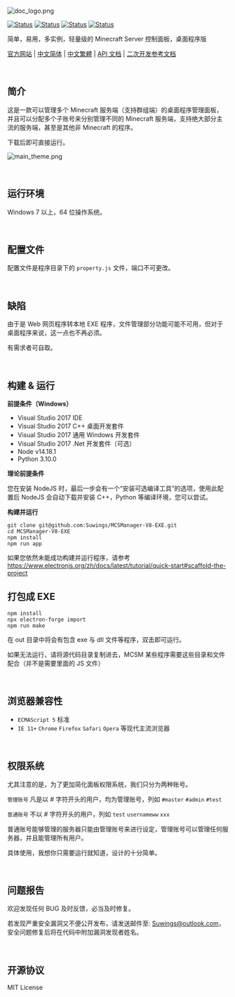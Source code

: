 ![doc_logo.png](/public/common/doc_logo.png)
  
[![Status](https://img.shields.io/badge/npm-v6.9.0-blue.svg)](https://www.npmjs.com/)
[![Status](https://img.shields.io/badge/node-v10.16.0-blue.svg)](https://nodejs.org/en/download/)
[![Status](https://travis-ci.org/Suwings/MCSManager.svg?branch=master)](https://travis-ci.org/Suwings/MCSManager)
[![Status](https://img.shields.io/badge/License-MIT-red.svg)](https://github.com/Suwings/MCSManager)


简单，易用，多实例，轻量级的 Minecraft Server 控制面板，桌面程序版



[官方网站](http://mcsmanager.com/) | [中文简体](https://github.com/Suwings/MCSManager) | [中文繁體](README-traditional.md) |  [API 文档](https://github.com/Suwings/MCSManager/wiki/API-Documentation)  | [二次开发参考文档](https://github.com/Suwings/MCSManager/wiki/Development_Document)

<br />

简介
-----------
这是一款可以管理多个 Minecraft 服务端（支持群组端）的桌面程序管理面板，并且可以分配多个子账号来分别管理不同的 Minecraft 服务端，支持绝大部分主流的服务端，甚至是其他非 Minecraft 的程序。

下载后即可直接运行。

![main_theme.png](/public/common/main_theme.png)

<br />


运行环境
-----------
Windows 7 以上，64 位操作系统。

<br />


配置文件
-----------
配置文件是程序目录下的 `property.js` 文件，端口不可更改。

<br />


缺陷
-----------
由于是 Web 网页程序转本地 EXE 程序，文件管理部分功能可能不可用，但对于桌面程序来说，这一点也不再必须。

有需求者可自取。


<br />


构建 & 运行 
-----------

**前提条件（Windows）**

- Visual Studio 2017 IDE
- Visual Studio 2017 C++ 桌面开发套件
- Visual Studio 2017 通用 Windows 开发套件
- Visual Studio 2017 .Net 开发套件（可选）
- Node v14.18.1
- Python 3.10.0


**理论前提条件**

您在安装 NodeJS 时，最后一步会有一个“安装可选编译工具”的选项，使用此配置后 NodeJS 会自动下载并安装 C++，Python 等编译环境，您可以尝试。

**构建并运行**

```
git clone git@github.com:Suwings/MCSManager-V8-EXE.git
cd MCSManager-V8-EXE
npm install
npm run app
```

如果您依然未能成功构建并运行程序，请参考 https://www.electronjs.org/zh/docs/latest/tutorial/quick-start#scaffold-the-project


打包成 EXE
-----------
```
npm install 
npx electron-forge import
npm run make
```

在 out 目录中将会有包含 exe 与 dll 文件等程序，双击即可运行。

如果无法运行，请将源代码目录复制进去，MCSM 某些程序需要这些目录和文件配合（并不是需要里面的 JS 文件）

<br />


浏览器兼容性
-----------
- `ECMAScript 5` 标准
- `IE 11+` `Chrome` `Firefox` `Safari` `Opera` 等现代主流浏览器

<br />


权限系统
-----------
尤其注意的是，为了更加简化面板权限系统，我们只分为两种账号。

`管理账号` 凡是以 # 字符开头的用户，均为管理账号，列如 `#master` `#admin` `#test`

`普通账号` 不以 # 字符开头的用户，列如 `test` `usernameww` `xxx`

普通账号能够管理的服务器只能由管理账号来进行设定，管理账号可以管理任何服务器，并且能管理所有用户。

具体使用，我想你只需要运行就知道，设计的十分简单。

<br />

问题报告
-----------
欢迎发现任何 BUG 及时反馈，必当及时修复。

若发现严重安全漏洞又不便公开发布，请发送邮件至: Suwings@outlook.com，安全问题修复后将在代码中附加漏洞发现者姓名。

<br />

开源协议
-----------
MIT License

<br />
